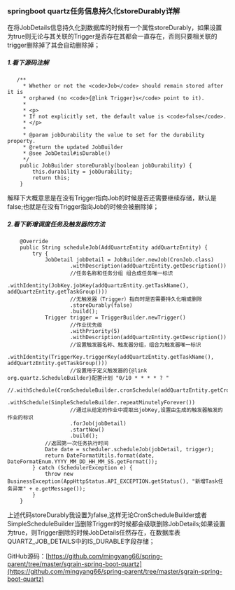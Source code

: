 ### springboot quartz任务信息持久化storeDurably详解

在将JobDetails信息持久化到数据库的时候有一个属性storeDurably，如果设置为true则无论与其关联的Trigger是否存在其都会一直存在，否则只要相关联的trigger删除掉了其会自动删除掉；

##### 1.看下源码注解

```
   /**
     * Whether or not the <code>Job</code> should remain stored after it is
     * orphaned (no <code>{@link Trigger}s</code> point to it).
     * 
     * <p>
     * If not explicitly set, the default value is <code>false</code>.
     * </p>
     * 
     * @param jobDurability the value to set for the durability property.
     * @return the updated JobBuilder
     * @see JobDetail#isDurable()
     */
    public JobBuilder storeDurably(boolean jobDurability) {
        this.durability = jobDurability;
        return this;
    }
```

解释下大概意思是在没有Trigger指向Job的时候是否还需要继续存储，默认是false;也就是在没有Trigger指向Job的时候会被删除掉；

##### 2.看下新增调度任务及触发器的方法

```
    @Override
    public String scheduleJob(AddQuartzEntity addQuartzEntity) {
        try {
            JobDetail jobDetail = JobBuilder.newJob(CronJob.class)
                    .withDescription(addQuartzEntity.getDescription())
                    //任务名称和任务分组 组合成任务唯一标识
                    .withIdentity(JobKey.jobKey(addQuartzEntity.getTaskName(), addQuartzEntity.getTaskGroup()))
                    //无触发器（Trigger）指向时是否需要持久化哦或删除
                    .storeDurably(false)
                    .build();
            Trigger trigger = TriggerBuilder.newTrigger()
                    //作业优先级
                    .withPriority(5)
                    .withDescription(addQuartzEntity.getDescription())
                    //设置触发器名称、触发器分组，组合为触发器唯一标识
                    .withIdentity(TriggerKey.triggerKey(addQuartzEntity.getTaskName(), addQuartzEntity.getTaskGroup()))
                    //设置用于定义触发器的{@link org.quartz.ScheduleBuilder}配置计划 "0/10 * * * * ? "
                    //.withSchedule(CronScheduleBuilder.cronSchedule(addQuartzEntity.getCron()))
                    .withSchedule(SimpleScheduleBuilder.repeatMinutelyForever())
                    //通过从给定的作业中提取出jobKey,设置由生成的触发器触发的作业的标识
                    .forJob(jobDetail)
                    .startNow()
                    .build();
            //返回第一次任务执行时间
            Date date = scheduler.scheduleJob(jobDetail, trigger);
            return DateFormatUtils.format(date, DateFormatEnum.YYYY_MM_DD_HH_MM_SS.getFormat());
        } catch (SchedulerException e) {
            throw new BusinessException(AppHttpStatus.API_EXCEPTION.getStatus(), "新增Task任务异常" + e.getMessage());
        }
    }
```

上述代码storeDurably我设置为false,这样无论CronScheduleBuilder或者SimpleScheduleBuilder当删除Trigger的时候都会级联删除JobDetails;如果设置为true，则Trigger删除的时候JobDetails任然存在，在数据库表QUARTZ_JOB_DETAILS中的IS_DURABLE字段存储；

GitHub源码：[https://github.com/mingyang66/spring-parent/tree/master/sgrain-spring-boot-quartz](https://github.com/mingyang66/spring-parent/tree/master/sgrain-spring-boot-quartz)